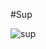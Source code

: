 #Sup

![sup](https://user-images.githubusercontent.com/67088604/133183376-5a4b8755-4053-41ff-b421-072ebcf44bb0.jpg)
